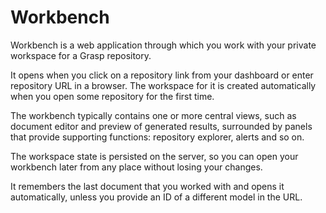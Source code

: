 # Workbench

Workbench is a web application through which you work with your private workspace for a Grasp repository.

It opens when you click on a repository link from your dashboard or enter repository URL in a browser. The workspace for it is created automatically when you open some repository for the first time.

The workbench typically contains one or more central views, such as document editor and preview of generated results, surrounded by panels that provide supporting functions: repository explorer, alerts and so on.

The workspace state is persisted on the server, so you can open your workbench later from any place without losing your changes.

It remembers the last document that you worked with and opens it automatically, unless you provide an ID of a different model in the URL.
